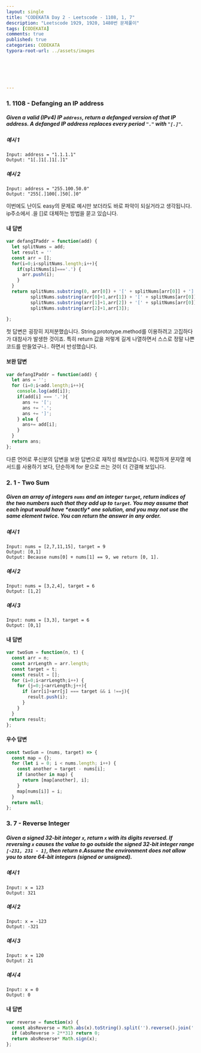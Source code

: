 ```yaml
---
layout: single
title: "CODEKATA Day 2 - Leetscode - 1108, 1, 7"
description: "Leetscode 1929, 1920, 1480번 문제풀이"
tags: [CODEKATA]
comments: true
published: true
categories: CODEKATA
typora-root-url: ../assets/images






---
```


###  1. 1108 - Defanging an IP address



##### Given a valid (IPv4) IP `address`, return a defanged version of that IP address. A *defanged IP address* replaces every period `"."` with `"[.]"`.



##### 예시 1

```
Input: address = "1.1.1.1"
Output: "1[.]1[.]1[.]1"
```



##### 예시 2

```
Input: address = "255.100.50.0"
Output: "255[.]100[.]50[.]0"
```

이번에도 난이도 easy의 문제로 예시만 보더라도 바로 파악이 되실거라고 생각됩니다. ip주소에서 .을 []로 대체하는 방법을 묻고 있습니다.

#### 내 답변

```js
var defangIPaddr = function(add) {
  let splitNums = add;
  let result = ''
  const arr = [];
  for(i=0;i<splitNums.length;i++){
    if(splitNums[i]==='.') {
      arr.push(i);
    }
  }
  return splitNums.substring(0, arr[0]) + '[' + splitNums[arr[0]] + ']' +
         splitNums.substring(arr[0]+1,arr[1]) + '[' + splitNums[arr[0]] + ']' +
         splitNums.substring(arr[1]+1,arr[2]) + '[' + splitNums[arr[0]] + ']' +
         splitNums.substring(arr[2]+1,arr[3]);
  
};
```

 첫 답변은 굉장히 지저분했습니다. String.prototype.method를 이용하려고 고집하다가 대참사가 발생한 것이죠. 특히 return 값을 저렇게 길게 나열하면서 스스로 정말 나쁜 코드를 만들었구나.. 하면서 반성했습니다.

#### 보완 답변

```js
var defangIPaddr = function(add) {
  let ans = '';
  for (i=0;i<add.length;i++){
    console.log(add[i]);
    if(add[i] === '.'){
      ans += '[';
      ans += '.';
      ans += ']';
    } else {
      ans+= add[i];
    }
  }
  return ans;
};
```

 다른 언어로 푸신분의 답변을 보완 답변으로 재작성 해보았습니다. 복잡하게 문자열 메서드를 사용하기 보다, 단순하게 for 문으로 쓰는 것이 더 간결해 보입니다.

### 2. 1 - Two Sum



##### Given an array of integers `nums` and an integer `target`, return *indices of the two numbers such that they add up to `target`*. You may assume that each input would have ***exactly\* one solution**, and you may not use the *same* element twice. You can return the answer in any order.



##### 예시 1

```
Input: nums = [2,7,11,15], target = 9
Output: [0,1]
Output: Because nums[0] + nums[1] == 9, we return [0, 1].
```



##### 예시 2

```
Input: nums = [3,2,4], target = 6
Output: [1,2]
```



##### 예시 3

```
Input: nums = [3,3], target = 6
Output: [0,1]
```



#### 내 답변

```js
var twoSum = function(n, t) {
  const arr = n;
  const arrLength = arr.length;  
  const target = t;
  const result = [];
  for (i=0;i<arrLength;i++) {
    for (j=0;j<arrLength;j++){
      if (arr[i]+arr[j] === target && i !==j){
        result.push(i);
      }
    }
  }
 return result;
};
```



#### 우수 답변

```js
const twoSum = (nums, target) => {
  const map = {};
  for (let i = 0; i < nums.length; i++) {
    const another = target - nums[i];
    if (another in map) {
      return [map[another], i];
    }
    map[nums[i]] = i;
  }
  return null;
};
```



### 3. 7 - Reverse Integer



##### Given a signed 32-bit integer `x`, return `x` *with its digits reversed*. If reversing `x` causes the value to go outside the signed 32-bit integer range `[-231, 231 - 1]`, then return `0`.**Assume the environment does not allow you to store 64-bit integers (signed or unsigned).**



##### 예시 1

```
Input: x = 123
Output: 321
```



##### 예시 2

```
Input: x = -123
Output: -321
```



##### 예시 3

```
Input: x = 120
Output: 21
```



##### 예시 4

```
Input: x = 0
Output: 0
```



#### 내 답변

```js
var reverse = function(x) {
  const absReverse = Math.abs(x).toString().split('').reverse().join('');
  if (absReverse > 2**31) return 0;
  return absReverse* Math.sign(x);
};
```

